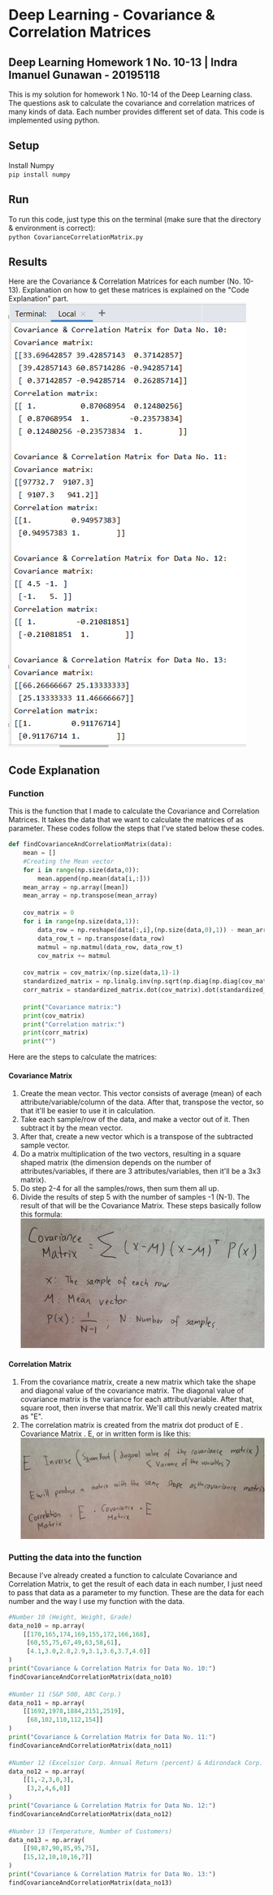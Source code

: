 # Deep Learning - Covariance & Correlation Matrices
## Deep Learning Homework 1 No. 10-13 | Indra Imanuel Gunawan - 20195118
This is my solution for homework 1 No. 10-14 of the Deep Learning class. The questions ask to calculate the covariance and correlation matrices of many kinds of data. Each number provides different set of data. This code is implemented using python.

## Setup
Install Numpy\
`pip install numpy`

## Run
To run this code, just type this on the terminal (make sure that the directory & environment is correct):\
`python CovarianceCorrelationMatrix.py`

## Results
Here are the Covariance & Correlation Matrices for each number (No. 10-13). Explanation on how to get these matrices is explained on the "Code Explanation" part.\
![](CovarianceCorrelation_Output.PNG)

## Code Explanation
### Function
This is the function that I made to calculate the Covariance and Correlation Matrices. It takes the data that we want to calculate the matrices of as parameter. These codes follow the steps that I've stated below these codes.
```python
def findCovarianceAndCorrelationMatrix(data):
    mean = []
    #Creating the Mean vector
    for i in range(np.size(data,0)):
        mean.append(np.mean(data[i,:]))
    mean_array = np.array([mean])
    mean_array = np.transpose(mean_array)

    cov_matrix = 0
    for i in range(np.size(data,1)):
        data_row = np.reshape(data[:,i],(np.size(data,0),1)) - mean_array
        data_row_t = np.transpose(data_row)
        matmul = np.matmul(data_row, data_row_t)
        cov_matrix += matmul

    cov_matrix = cov_matrix/(np.size(data,1)-1)
    standardized_matrix = np.linalg.inv(np.sqrt(np.diag(np.diag(cov_matrix))))
    corr_matrix = standardized_matrix.dot(cov_matrix).dot(standardized_matrix)

    print("Covariance matrix:")
    print(cov_matrix)
    print("Correlation matrix:")
    print(corr_matrix)
    print("")
```
Here are the steps to calculate the matrices:
#### Covariance Matrix
1. Create the mean vector. This vector consists of average (mean) of each attribute/variable/column of the data. After that, transpose the vector, so that it'll be easier to use it in calculation.
2. Take each sample/row of the data, and make a vector out of it. Then subtract it by the mean vector.
3. After that, create a new vector which is a transpose of the subtracted sample vector.
4. Do a matrix multiplication of the two vectors, resulting in a square shaped matrix (the dimension depends on the number of attributes/variables, if there are 3 attributes/variables, then it'll be a 3x3 matrix). 
5. Do step 2-4 for all the samples/rows, then sum them all up.
6. Divide the results of step 5 with the number of samples -1 (N-1). The result of that will be the Covariance Matrix.
These steps basically follow this formula:\
![](formula/Covariance_Formula.jpg)

#### Correlation Matrix
1. From the covariance matrix, create a new matrix which take the shape and diagonal value of the covariance matrix. The diagonal value of covariance matrix is the variance for each attribut/variable. After that, square root, then inverse that matrix. We'll call this newly created matrix as "E".
2. The correlation matrix is created from the matrix dot product of E . Covariance Matrix . E, or in written form is like this:\
![](formula/Correlation_Formula.jpg)

### Putting the data into the function
Because I've already created a function to calculate Covariance and Correlation Matrix, to get the result of each data in each number, I just need to pass that data as a parameter to my function. These are the data for each number and the way I use my function with the data.
```python
#Number 10 (Height, Weight, Grade)
data_no10 = np.array(
    [[170,165,174,169,155,172,166,168],
     [60,55,75,67,49,63,58,61],
     [4.1,3.0,2.8,2.9,3.1,3.6,3.7,4.0]]
)
print("Covariance & Correlation Matrix for Data No. 10:")
findCovarianceAndCorrelationMatrix(data_no10)

#Number 11 (S&P 500, ABC Corp.)
data_no11 = np.array(
    [[1692,1978,1884,2151,2519],
     [68,102,110,112,154]]
)
print("Covariance & Correlation Matrix for Data No. 11:")
findCovarianceAndCorrelationMatrix(data_no11)

#Number 12 (Excelsior Corp. Annual Return (percent) & Adirondack Corp. Annual Return (percent))
data_no12 = np.array(
    [[1,-2,3,0,3],
     [3,2,4,6,0]]
)
print("Covariance & Correlation Matrix for Data No. 12:")
findCovarianceAndCorrelationMatrix(data_no12)

#Number 13 (Temperature, Number of Customers)
data_no13 = np.array(
    [[98,87,90,85,95,75],
    [15,12,10,10,16,7]]
)
print("Covariance & Correlation Matrix for Data No. 13:")
findCovarianceAndCorrelationMatrix(data_no13)
```
